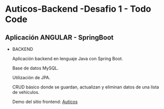 # Auticos-Backend -Desafio 1 - Todo Code

## Aplicación ANGULAR - SpringBoot

- BACKEND

  Aplicación backend en lenguaje Java con Spring Boot.
  
  Base de datos MySQL.
  
  Utilización de JPA.
  
  CRUD básico donde se guardan, actualizan y eliminan datos de una lista de vehículos.
  
  
  Demo del sitio frontend: [Auticos](https://auticos.vercel.app/)
